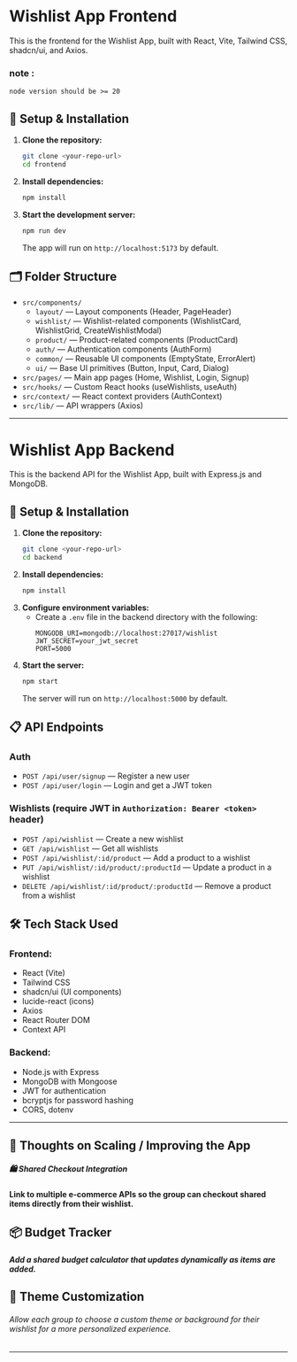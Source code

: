# Wishlist App Frontend

This is the frontend for the Wishlist App, built with React, Vite, Tailwind CSS, shadcn/ui, and Axios.

### note : 
``
node version should be >= 20
``
## 🚀 Setup & Installation

1. **Clone the repository:**
   ```bash
   git clone <your-repo-url>
   cd frontend
   ```
2. **Install dependencies:**
   ```bash
   npm install
   ```
3. **Start the development server:**
   ```bash
   npm run dev
   ```
   The app will run on `http://localhost:5173` by default.

## 🗂️ Folder Structure

- `src/components/`
  - `layout/` — Layout components (Header, PageHeader)
  - `wishlist/` — Wishlist-related components (WishlistCard, WishlistGrid, CreateWishlistModal)
  - `product/` — Product-related components (ProductCard)
  - `auth/` — Authentication components (AuthForm)
  - `common/` — Reusable UI components (EmptyState, ErrorAlert)
  - `ui/` — Base UI primitives (Button, Input, Card, Dialog)
- `src/pages/` — Main app pages (Home, Wishlist, Login, Signup)
- `src/hooks/` — Custom React hooks (useWishlists, useAuth)
- `src/context/` — React context providers (AuthContext)
- `src/lib/` — API wrappers (Axios)

---


# Wishlist App Backend

This is the backend API for the Wishlist App, built with Express.js and MongoDB.

## 🚀 Setup & Installation

1. **Clone the repository:**
   ```bash
   git clone <your-repo-url>
   cd backend
   ```
2. **Install dependencies:**
   ```bash
   npm install
   ```
3. **Configure environment variables:**
   - Create a `.env` file in the backend directory with the following:
     ```env
     MONGODB_URI=mongodb://localhost:27017/wishlist
     JWT_SECRET=your_jwt_secret
     PORT=5000
     ```
4. **Start the server:**
   ```bash
   npm start
   ```
   The server will run on `http://localhost:5000` by default.

## 📋 API Endpoints

### Auth
- `POST /api/user/signup` — Register a new user
- `POST /api/user/login` — Login and get a JWT token

### Wishlists (require JWT in `Authorization: Bearer <token>` header)
- `POST /api/wishlist` — Create a new wishlist
- `GET /api/wishlist` — Get all wishlists
- `POST /api/wishlist/:id/product` — Add a product to a wishlist
- `PUT /api/wishlist/:id/product/:productId` — Update a product in a wishlist
- `DELETE /api/wishlist/:id/product/:productId` — Remove a product from a wishlist


## 🛠 Tech Stack Used

### Frontend:
- React (Vite)
- Tailwind CSS
- shadcn/ui (UI components)
- lucide-react (icons)
- Axios
- React Router DOM
- Context API

### Backend:
- Node.js with Express
- MongoDB with Mongoose
- JWT for authentication
- bcryptjs for password hashing
- CORS, dotenv

---

## 🚀 Thoughts on Scaling / Improving the App

##### 🛍️ Shared Checkout Integration 
#### Link to multiple e-commerce APIs so the group can checkout shared items directly from their wishlist.

## 📦 Budget Tracker

##### Add a shared budget calculator that updates dynamically as items are added.

## 🎨 Theme Customization

###### Allow each group to choose a custom theme or background for their wishlist for a more personalized experience.

---

